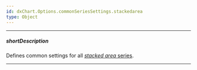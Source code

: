 ```yaml
---
id: dxChart.Options.commonSeriesSettings.stackedarea
type: Object
---
```

---
##### shortDescription
Defines common settings for all [*stacked area* series](/api-reference/20%20Data%20Visualization%20Widgets/dxChart/5%20Series%20Types/StackedAreaSeries '/Documentation/ApiReference/UI_Components/dxChart/Series_Types/StackedAreaSeries/').

---
